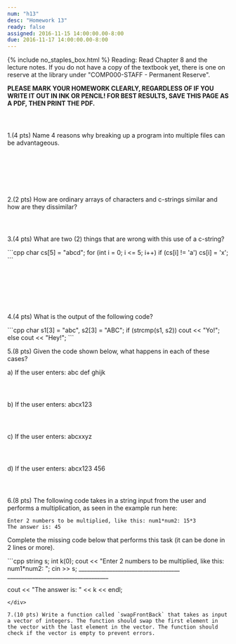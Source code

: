 ```yaml
---
num: "h13"
desc: "Homework 13"
ready: false
assigned: 2016-11-15 14:00:00.00-8:00
due: 2016-11-17 14:00:00.00-8:00
---
```

{% include no_staples_box.html %}
Reading: Read Chapter 8 and the lecture notes.    If you do not have a copy of the textbook yet, there is one on reserve at the library under "COMP000-STAFF - Permanent Reserve".

<b>PLEASE MARK YOUR HOMEWORK CLEARLY, REGARDLESS OF IF YOU WRITE IT OUT IN INK OR PENCIL! FOR BEST RESULTS, SAVE THIS PAGE AS A PDF, THEN PRINT THE PDF.</b>

<div style="margin-bottom:4em"></div>

1.(4 pts) Name 4 reasons why breaking up a program into multiple files can be advantageous.
<div style="margin-bottom:8em"></div>

2.(2 pts) How are ordinary arrays of characters and c-strings similar and how are they dissimilar?
<div style="margin-bottom:4em"></div>

3.(4 pts) What are two (2) things that are wrong with this use of a c-string?

<div markdown="1">
```cpp
char cs[5] = "abcd";
for (int i = 0; i <= 5; i++)
	if (cs[i] != 'a') cs[i] = 'x';
```
</div>
<div style="margin-bottom:8em"></div>

4.(4 pts) What is the output of the following code?

<div markdown="1">
```cpp
char s1[3] = "abc", s2[3] = "ABC";
if (strcmp(s1, s2)) cout << "Yo!";
else cout << "Hey!";
```
</div>
<div class="pagebreak"></div>

5.(8 pts) Given the code shown below, what happens in each of these cases?

a) If the user enters: abc def ghijk
<div style="margin-bottom:4em"></div>
b) If the user enters: abcx123
<div style="margin-bottom:4em"></div>
c) If the user enters: abcxxyz
<div style="margin-bottom:4em"></div>
d) If the user enters: abcx123 456
<div style="margin-bottom:4em"></div>

6.(8 pts) The following code takes in a string input from the user and performs a multiplication, as seen in the example run here:

```
Enter 2 numbers to be multiplied, like this: num1*num2: 15*3
The answer is: 45
```

Complete the missing code below that performs this task (it can be done in 2 lines or more).

<div markdown="1">
```cpp
string s; int k(0);
cout << "Enter 2 numbers to be multiplied, like this: num1*num2: "; 
cin >> s; 
____________________________________
____________________________________

cout << "The answer is: " << k << endl;
```
</div>

7.(10 pts) Write a function called `swapFrontBack` that takes as input a vector of integers. The function should swap the first element in the vector with the last element in the vector. The function should check if the vector is empty to prevent errors.

